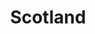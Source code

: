 ---
title: Scotland
crosslinks:
- ukpolitics
- youtubot
- glasgow
- unitedkingdom
- badunitedkingdom
- autourbanbot
- MassdropBot
- OutdoorScotland
- Aberdeen
- xkcd
- place
- ireland
- Edinburgh
- europe
- ScottishPeopleTwitter
- Hebrides
- worldnews
- badukpolitics
- ShitAmericansSay
- john_yukis_bots
---